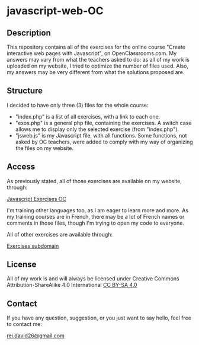 # javascript-web-OC

## Description
This repository contains all of the exercises for the online course "Create interactive web pages with Javascript", on OpenClassrooms.com. My answers may vary from what the teachers asked to do: as all of my work is uploaded on my website, I tried to optimize the number of files used. Also, my answers may be very different from what the solutions proposed are.

## Structure
I decided to have only three (3) files for the whole course:
* "index.php" is a list of all exercises, with a link to each one.
* "exos.php" is a general php file, containing the exercises. A switch case allows me to display only the selected exercise (from "index.php").
* "jsweb.js" is my Javascript file, with all functions. Some functions, not asked by OC teachers, were added to comply with my way of organizing the files on my website.

## Access
As previously stated, all of those exercises are available on my website, through:

[Javascript Exercises OC](http://exos.davidrei.fr/javascript-web/)

I'm training other languages too, as I am eager to learn more and more. As my training courses are in French, there may be a lot of French names or comments in those files, though I'm trying to open my code to everyone.

All of other exercises are available through:

[Exercises subdomain](http://exos.davidrei.fr/)

## License
All of my work is and will always be licensed under Creative Commons Attribution-ShareAlike 4.0 International
[CC BY-SA 4.0](https://creativecommons.org/licenses/by-sa/4.0/)

## Contact
If you have any question, suggestion, or you just want to say hello, feel free to contact me:

rei.david26@gmail.com
